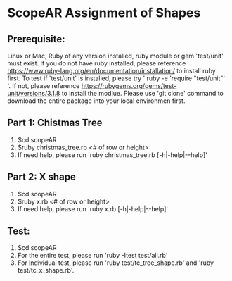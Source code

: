 ScopeAR Assignment of Shapes
======

Prerequisite: 
------
Linux or Mac, Ruby of any version installed, ruby module or gem 'test/unit' must exist.
If you do not have ruby installed, please reference https://www.ruby-lang.org/en/documentation/installation/ to install ruby first.
To test if 'test/unit' is installed, please try ' ruby -e 'require "test/unit"' '. If not, please reference https://rubygems.org/gems/test-unit/versions/3.1.8 to install the modlue.
Please use 'git clone' command to download the entire package into your local environmen first.

Part 1: Chistmas Tree
------
1. $cd scopeAR
2. $ruby christmas_tree.rb <# of row or height>
3. If need help, please run 'ruby christmas_tree.rb [-h|-help|--help]'

Part 2: X shape
------
1. $cd scopeAR
2. $ruby x.rb <# of row or height>
3. If need help, please run 'ruby x.rb [-h|-help|--help]'

Test: 
------
1. $cd scopeAR
2. For the entire test, please run 'ruby -Itest test/all.rb'
3. For individual test, please run 'ruby test/tc_tree_shape.rb' and 
   'ruby  test/tc_x_shape.rb'.
